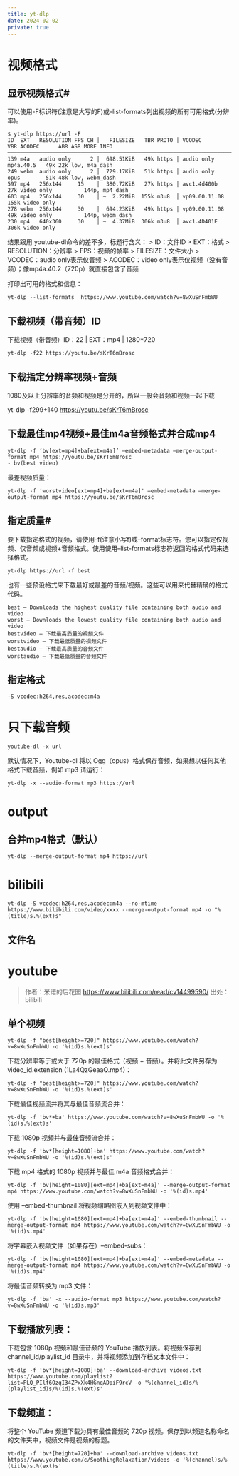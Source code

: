 ```yaml
---
title: yt-dlp
date: 2024-02-02
private: true
---
```

# 视频格式
## 显示视频格式#
可以使用-F标识符(注意是大写的F)或–list-formats列出视频的所有可用格式(分辨率)。

    $ yt-dlp https://url -F
    ID  EXT   RESOLUTION FPS CH │   FILESIZE   TBR PROTO │ VCODEC          VBR ACODEC      ABR ASR MORE INFO
    ──────────────────────────────────────────────────────────────────────────────────────────────────────────────────
    139 m4a   audio only      2 │  698.51KiB   49k https │ audio only          mp4a.40.5   49k 22k low, m4a_dash
    249 webm  audio only      2 │  729.17KiB   51k https │ audio only          opus        51k 48k low, webm_dash
    597 mp4   256x144     15    │  380.72KiB   27k https │ avc1.4d400b     27k video only          144p, mp4_dash
    603 mp4   256x144     30    │ ~  2.22MiB  155k m3u8  │ vp09.00.11.08  155k video only
    278 webm  256x144     30    │  694.23KiB   49k https │ vp09.00.11.08   49k video only          144p, webm_dash
    230 mp4   640x360     30    │ ~  4.37MiB  306k m3u8  │ avc1.4D401E    306k video only

结果跟用 youtube-dl命令的差不多，标题行含义： > ID：文件ID > EXT：格式 > RESOLUTION：分辨率 > FPS：视频的帧率 > FILESIZE：文件大小 > VCODEC：audio only表示仅音频 > ACODEC：video only表示仅视频（没有音频）；像mp4a.40.2（720p）就直接包含了音频

打印出可用的格式和信息：

    yt-dlp --list-formats  https://www.youtube.com/watch?v=8wXuSnFmbWU

## 下载视频（带音频）ID
下载视频（带音频）ID：22 | EXT：mp4 | 1280*720

    yt-dlp -f22 https://youtu.be/sKrT6mBrosc


## 下载指定分辨率视频+音频
1080及以上分辨率的音频和视频是分开的，所以一般会音频和视频一起下载

yt-dlp -f299+140 https://youtu.be/sKrT6mBrosc

## 下载最佳mp4视频+最佳m4a音频格式并合成mp4

    yt-dlp -f ‘bv[ext=mp4]+ba[ext=m4a]’ –embed-metadata –merge-output-format mp4 https://youtu.be/sKrT6mBrosc
    - bv(best video)

最差视频质量：

    yt-dlp -f 'worstvideo[ext=mp4]+ba[ext=m4a]' –embed-metadata –merge-output-format mp4 https://youtu.be/sKrT6mBrosc

## 指定质量#
要下载指定格式的视频，请使用-f(注意小写f)或–format标志符。您可以指定仅视频、仅音频或视频+音频格式。使用使用–list-formats标志符返回的格式代码来选择格式。

    yt-dlp https://url -f best

也有一些预设格式来下载最好或最差的音频/视频。这些可以用来代替精确的格式代码。

    best – Downloads the highest quality file containing both audio and video
    worst – Downloads the lowest quality file containing both audio and video
    bestvideo – 下载最高质量的视频文件
    worstvideo – 下载最低质量的视频文件
    bestaudio – 下载最高质量的音频文件
    worstaudio – 下载最低质量的音频文件
## 指定格式
    -S vcodec:h264,res,acodec:m4a
# 只下载音频
    youtube-dl -x url

默认情况下，Youtube-dl 将以 Ogg（opus）格式保存音频，如果想以任何其他格式下载音频，例如 mp3 请运行：

    yt-dlp -x --audio-format mp3 https://url

# output
## 合并mp4格式（默认）

    yt-dlp --merge-output-format mp4 https://url

# bilibili

    yt-dlp -S vcodec:h264,res,acodec:m4a --no-mtime https://www.bilibili.com/video/xxxx --merge-output-format mp4 -o "%(title)s.%(ext)s"

## 文件名

# youtube
> 作者：米诺的后花园 https://www.bilibili.com/read/cv14499590/ 出处：bilibili
## 单个视频
    yt-dlp -f "best[height>=720]" https://www.youtube.com/watch?v=8wXuSnFmbWU -o '%(id)s.%(ext)s'

下载分辨率等于或大于 720p 的最佳格式（视频 + 音频）。并将此文件另存为 video_id.extension (1La4QzGeaaQ.mp4)：

    yt-dlp -f "best[height>=720]" https://www.youtube.com/watch?v=8wXuSnFmbWU -o '%(id)s.%(ext)s'

下载最佳视频流并将其与最佳音频流合并：

    yt-dlp -f 'bv*+ba' https://www.youtube.com/watch?v=8wXuSnFmbWU -o '%(id)s.%(ext)s'

下载 1080p 视频并与最佳音频流合并：

    yt-dlp -f 'bv*[height=1080]+ba' https://www.youtube.com/watch?v=8wXuSnFmbWU -o '%(id)s.%(ext)s'

下载 mp4 格式的 1080p 视频并与最佳 m4a 音频格式合并：

    yt-dlp -f 'bv[height=1080][ext=mp4]+ba[ext=m4a]' --merge-output-format mp4 https://www.youtube.com/watch?v=8wXuSnFmbWU -o '%(id)s.mp4'

使用 –embed-thumbnail 将视频缩略图嵌入到视频文件中：

    yt-dlp -f 'bv[height=1080][ext=mp4]+ba[ext=m4a]' --embed-thumbnail --merge-output-format mp4 https://www.youtube.com/watch?v=8wXuSnFmbWU -o '%(id)s.mp4'

将字幕嵌入视频文件（如果存在）–embed-subs：

    yt-dlp -f 'bv[height=1080][ext=mp4]+ba[ext=m4a]' --embed-metadata --merge-output-format mp4 https://www.youtube.com/watch?v=8wXuSnFmbWU -o '%(id)s.mp4'

将最佳音频转换为 mp3 文件：

    yt-dlp -f 'ba' -x --audio-format mp3 https://www.youtube.com/watch?v=8wXuSnFmbWU -o '%(id)s.mp3' 

## 下载播放列表：
下载包含 1080p 视频和最佳音频的 YouTube 播放列表。将视频保存到 channel_id/playlist_id 目录中，并将视频添加到存档文本文件中：

    yt-dlp -f 'bv*[height=1080]+ba' --download-archive videos.txt  https://www.youtube.com/playlist?list=PLQ_PIlf6OzqI34ZPxXk4HGnqADpiF9rcV -o '%(channel_id)s/%(playlist_id)s/%(id)s.%(ext)s'

## 下载频道：
将整个 YouTube 频道下载为具有最佳音频的 720p 视频。保存到以频道名称命名的文件夹中，视频文件是视频的标题。

    yt-dlp -f 'bv*[height=720]+ba' --download-archive videos.txt https://www.youtube.com/c/SoothingRelaxation/videos -o '%(channel)s/%(title)s.%(ext)s'